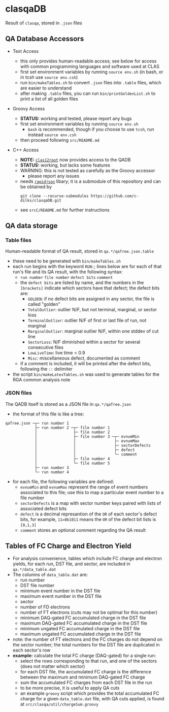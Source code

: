 # clasqaDB
Result of `clasqa`, stored in `.json` files


## QA Database Accessors

* Text Access
  * this only provides human-readable access; see below for access with
    common programming languages and software used at CLAS
  * first set environment variables by running `source env.sh` (in bash, or in tcsh use `source env.csh`)
  * run `bin/makeTables.sh` to convert `.json` files into `.table` files, which are
    easier to understand
  * after making `.table` files, you can run `bin/printGoldenList.sh` to print
    a list of all golden files

* Groovy Access
  * __STATUS:__ working and tested, please report any bugs
  * first set environment variables by running `source env.sh`
    * `bash` is recommended, though if you choose to use `tcsh`, run
      instead `source env.csh`
  * then proceed following `src/README.md`

* C++ Access
  * __NOTE:__ [`clas12root`](https://github.com/JeffersonLab/clas12root) now provides
    access to the QADB
  * __STATUS:__ working, but lacks some features
  * WARNING: this is not tested as carefully as the Groovy accessor
    * please report any issues
  * needs [`rapidjson`](https://github.com/Tencent/rapidjson/) libary; 
    it is a submodule of this repository and can be obtained by
    ```
    git clone --recurse-submodules https://github.com/c-dilks/clasqaDB.git
    ```
  * see `srcC/README.md` for further instructions


## QA data storage

### Table files
Human-readable format of QA result, stored in `qa.*/qaTree.json.table`
* these need to be generated with `bin/makeTables.sh`
* each run begins with the keyword `RUN:`; lines below are for each of that 
  run's file and its QA result, with the following syntax:
  * `run number` `file number`  `defect bits` `comment`
  * the `defect bits` are listed by name, and the numbers in the `[brackets]`
    indicate which sectors have that defect; the defect bits are:
    * `GOLDEN`: if no defect bits are assigned in any sector, the file is called "golden"
    * `TotalOutlier`: outlier N/F, but not terminal, marginal, or sector loss
    * `TerminalOutlier`: outlier N/F of first or last file of run, not marginal
    * `MarginalOutlier`: marginal outlier N/F, within one stddev of cut line
    * `SectorLoss`: N/F diminished within a sector for several consecutive files
    * `LowLiveTime`: live time < 0.9
    * `Misc`: miscellaneous defect, documented as comment
  * if a comment is included, it will be printed after the defect bits, following the
    `::` delimiter
* the script `bin/makeLatexTables.sh` was used to generate tables for the RGA common
  analysis note

### JSON files
The QADB itself is stored as a JSON file in `qa.*/qaTree.json`
* the format of this file is like a tree:
```
qaTree.json ─┬─ run number 1
             ├─ run number 2 ─┬─ file number 1
             │                ├─ file number 2
             │                ├─ file number 3 ─┬─ evnumMin
             │                │                 ├─ evnumMax
             │                │                 ├─ sectorDefects
             │                │                 ├─ defect
             │                │                 └─ comment
             │                ├─ file number 4
             │                └─ file number 5
             ├─ run number 3
             └─ run number 4
```
* for each file, the following variables are defined:
  * `evnumMin` and `evnumMax` represent the range of event numbers associated
    to this file; use this to map a particular event number to a file number
  * `sectorDefects` is a map with sector number keys paired with lists of associated
    defect bits
  * `defect` is a decimal represantion of the `OR` of each sector's defect bits, for
    example, `11=0b1011` means the `OR` of the defect bit lists is `[0,1,3]`
  * `comment` stores an optional comment regarding the QA result


## Tables of FC Charge and Electron Yield
* For analysis convenience, tables which include FC charge and electron yields,
  for each run, DST file, and sector, are included in `qa.*/data_table.dat`
* The columns of `data_table.dat` are:
  * run number
  * DST file number
  * minimum event number in the DST file
  * maximum event number in the DST file
  * sector
  * number of FD electrons
  * number of FT electrons (cuts may not be optimal for this number)
  * minimum DAQ-gated FC accumulated charge in the DST file
  * maximum DAQ-gated FC accumulated charge in the DST file
  * minimum ungated FC accumulated charge in the DST file
  * maximum ungated FC accumulated charge in the DST file
* note: the number of FT electrons and the FC charges do not depend on the
  sector number; the total numbers for the DST file are duplicated in each
  sector's row
* **example:** calculate the total FC charge (DAQ-gated) for a single run:
  * select the rows corresponding to that run, and one of the sectors (does
    not matter which sector)
  * for each DST file, the accumulated FC charge is the difference between the
    maximum and minimum DAQ-gated FC charge
  * sum the accumulated FC charges from each DST file in the run
  * to be more precise, it is useful to apply QA cuts
  * an example `groovy` script which provides the total accumulated FC charge
    for a given `data_table.dat` file, with QA cuts applied, is found at
    `src/clasqa/util/chargeSum.groovy`
